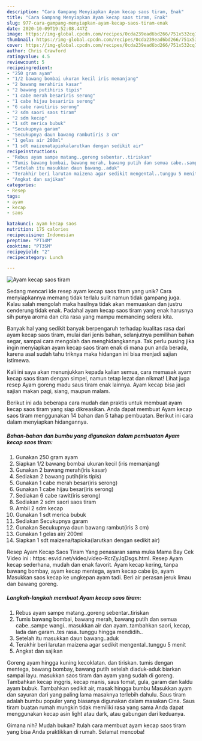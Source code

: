 ```yaml
---
description: "Cara Gampang Menyiapkan Ayam kecap saos tiram, Enak"
title: "Cara Gampang Menyiapkan Ayam kecap saos tiram, Enak"
slug: 977-cara-gampang-menyiapkan-ayam-kecap-saos-tiram-enak
date: 2020-10-09T19:52:08.447Z
image: https://img-global.cpcdn.com/recipes/0cda239ead6bd266/751x532cq70/ayam-kecap-saos-tiram-foto-resep-utama.jpg
thumbnail: https://img-global.cpcdn.com/recipes/0cda239ead6bd266/751x532cq70/ayam-kecap-saos-tiram-foto-resep-utama.jpg
cover: https://img-global.cpcdn.com/recipes/0cda239ead6bd266/751x532cq70/ayam-kecap-saos-tiram-foto-resep-utama.jpg
author: Chris Crawford
ratingvalue: 4.5
reviewcount: 5
recipeingredient:
- "250 gram ayam"
- "1/2 bawang bombai ukuran kecil iris memanjang"
- "2 bawang merahiris kasar"
- "2 bawang putihiris tipis"
- "1 cabe merah besariris serong"
- "1 cabe hijau besariris serong"
- "6 cabe rawitiris serong"
- "2 sdm saori saos tiram"
- "2 sdm kecap"
- "1 sdt merica bubuk"
- "Secukupnya garam"
- "Secukupnya daun bawang rambutiris 3 cm"
- "1 gelas air 200ml"
- "1 sdt maizenatapiokalarutkan dengan sedikit air"
recipeinstructions:
- "Rebus ayam sampe matang..goreng sebentar..tiriskan"
- "Tumis bawang bombai, bawang merah, bawang putih dan semua cabe..sampe wangi.. masukkan air dan ayam..tambahkan saori, kecap, lada dan garam..tes rasa..tunggu hingga mendidih.."
- "Setelah itu masukkan daun bawang..aduk"
- "Terakhir beri larutan maizena agar sedikit mengental..tunggu 5 menit"
- "Angkat dan sajikan"
categories:
- Resep
tags:
- ayam
- kecap
- saos

katakunci: ayam kecap saos 
nutrition: 175 calories
recipecuisine: Indonesian
preptime: "PT14M"
cooktime: "PT35M"
recipeyield: "2"
recipecategory: Lunch

---
```



![Ayam kecap saos tiram](https://img-global.cpcdn.com/recipes/0cda239ead6bd266/751x532cq70/ayam-kecap-saos-tiram-foto-resep-utama.jpg)

Sedang mencari ide resep ayam kecap saos tiram yang unik? Cara menyiapkannya memang tidak terlalu sulit namun tidak gampang juga. Kalau salah mengolah maka hasilnya tidak akan memuaskan dan justru cenderung tidak enak. Padahal ayam kecap saos tiram yang enak harusnya sih punya aroma dan cita rasa yang mampu memancing selera kita.

Banyak hal yang sedikit banyak berpengaruh terhadap kualitas rasa dari ayam kecap saos tiram, mulai dari jenis bahan, selanjutnya pemilihan bahan segar, sampai cara mengolah dan menghidangkannya. Tak perlu pusing jika ingin menyiapkan ayam kecap saos tiram enak di mana pun anda berada, karena asal sudah tahu triknya maka hidangan ini bisa menjadi sajian istimewa.

Kali ini saya akan menunjukkan kepada kalian semua, cara memasak ayam kecap saos tiram dengan simpel, namun tetap lezat dan nikmat! Lihat juga resep Ayam goreng madu saus tiram enak lainnya. Ayam kecap bisa jadi sajian makan pagi, siang, maupun malam.


Berikut ini ada beberapa cara mudah dan praktis untuk membuat ayam kecap saos tiram yang siap dikreasikan. Anda dapat membuat Ayam kecap saos tiram menggunakan 14 bahan dan 5 tahap pembuatan. Berikut ini cara dalam menyiapkan hidangannya.

<!--inarticleads1-->

##### Bahan-bahan dan bumbu yang digunakan dalam pembuatan Ayam kecap saos tiram:

1. Gunakan 250 gram ayam
1. Siapkan 1/2 bawang bombai ukuran kecil (iris memanjang)
1. Gunakan 2 bawang merah(iris kasar)
1. Sediakan 2 bawang putih(iris tipis)
1. Gunakan 1 cabe merah besar(iris serong)
1. Gunakan 1 cabe hijau besar(iris serong)
1. Sediakan 6 cabe rawit(iris serong)
1. Sediakan 2 sdm saori saos tiram
1. Ambil 2 sdm kecap
1. Gunakan 1 sdt merica bubuk
1. Sediakan Secukupnya garam
1. Gunakan Secukupnya daun bawang rambut(iris 3 cm)
1. Gunakan 1 gelas air/ 200ml
1. Siapkan 1 sdt maizena/tapioka(larutkan dengan sedikit air)


Resep Ayam Kecap Saos Tiram Yang penasaran sama muka Mama Bay Cek Video ini : https: esvid.net/video/vídeo-RcrZyJqDsgs.html. Resep Ayam kecap sederhana, mudah dan enak favorit. Ayam kecap kering, tanpa bawang bombay, ayam kecap mentega, ayam kecap cabe ijo, ayam Masukkan saos kecap ke ungkepan ayam tadi. Beri air perasan jeruk limau dan bawang goreng. 

<!--inarticleads2-->

##### Langkah-langkah membuat Ayam kecap saos tiram:

1. Rebus ayam sampe matang..goreng sebentar..tiriskan
1. Tumis bawang bombai, bawang merah, bawang putih dan semua cabe..sampe wangi.. masukkan air dan ayam..tambahkan saori, kecap, lada dan garam..tes rasa..tunggu hingga mendidih..
1. Setelah itu masukkan daun bawang..aduk
1. Terakhir beri larutan maizena agar sedikit mengental..tunggu 5 menit
1. Angkat dan sajikan


Goreng ayam hingga kuning kecoklatan. dan tiriskan. tumis dengan mentega, bawang bombay, bawang putih setelah diaduk-aduk biarkan sampai layu. masukkan saos tiram dan ayam yang sudah di goreng. Tambahkan kecap inggris, kecap manis, saus tomat, gula, garam dan kaldu ayam bubuk. Tambahkan sedikit air, masak hingga bumbu Masukkan ayam dan sayuran dari yang paling lama masaknya terlebih dahulu. Saus tiram adalah bumbu populer yang biasanya digunakan dalam masakan Cina. Saus tiram buatan rumah mungkin tidak memiliki rasa yang sama Anda dapat menggunakan kecap asin light atau dark, atau gabungan dari keduanya. 

Gimana nih? Mudah bukan? Itulah cara membuat ayam kecap saos tiram yang bisa Anda praktikkan di rumah. Selamat mencoba!

